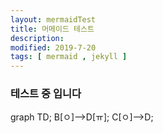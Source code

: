 ```yaml
---
layout: mermaidTest
title: 머메이드 테스트 
description: 
modified: 2019-7-20
tags: [ mermaid , jekyll ] 
---
```


### 테스트 중 입니다
<div class="mermaid">
graph TD;
    B[ㅇ]-->D[ㅠ];
    C[ㅇ]-->D;
</div>